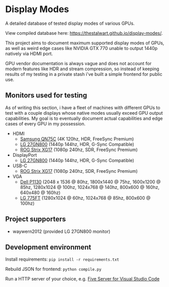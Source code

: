 # Display Modes

A detailed database of tested display modes of various GPUs.

View compiled database here: <https://thestalwart.github.io/display-modes/>.

This project aims to document maximum supported display modes of GPUs,
as well as weird edge cases like NVIDIA GTX 770 unable to output 1440p natively via HDMI port.

GPU vendor documentation is always vague
and does not account for modern features like HDR and stream compression,
so instead of keeping results of my testing in a private stash
i've built a simple frontend for public use.

## Monitors used for testing

As of writing this section, i have a fleet of machines with different GPUs to test with a couple displays whose native modes usually exceed GPU output capabilities.
My goal is to eventually document actual capabilities and edge cases of every GPU in my possession.

- HDMI
  - [Samsung QN75C](https://www.rtings.com/tv/reviews/samsung/qn85c-qn85cd-qled) (4K 120hz, HDR, FreeSync Premium)
  - [LG 27GN800](https://www.lg.com/us/monitors/lg-27gn800-b-gaming-monitor) (1440p 144hz, HDR, G-Sync Compatible)
  - [ROG Strix XG17](https://rog.asus.com/us/monitors/below-23-inches/rog-strix-xg17ahpe-model/spec/) (1080p 240hz, SDR, FreeSync Premium)
- DisplayPort
  - [LG 27GN800](https://www.lg.com/us/monitors/lg-27gn800-b-gaming-monitor) (1440p 144hz, HDR, G-Sync Compatible)
- USB-C
  - [ROG Strix XG17](https://rog.asus.com/us/monitors/below-23-inches/rog-strix-xg17ahpe-model/spec/) (1080p 240hz, SDR, FreeSync Premium)
- VGA
  - [Dell P1130](https://icecat.biz/en/p/dell/200-23385/monitors+crt-p1130-4702527.html) (2048 x 1536 @ 80hz, 1800x1440 @ 75hz, 1600x1200 @ 85hz, 1280x1024 @ 100hz, 1024x768 @ 140hz, 800x600 @ 160hz, 640x480 @ 160hz)
  - [LG 775FT](https://www.manualslib.com/manual/769275/Lg-Flatron-775ft.html?page=18#manual) (1280x1024 @ 60hz, 1024x768 @ 85hz, 800x600 @ 100hz)

## Project supporters

- waywern2012 (provided LG 27GN800 monitor)

## Development environment

Install requirements:
`pip install -r requirements.txt`

Rebuild JSON for frontend:
`python compile.py`

Run a HTTP server of your choice, e.g. [Five Server for Visual Studio Code](https://marketplace.visualstudio.com/items?itemName=yandeu.five-server)
